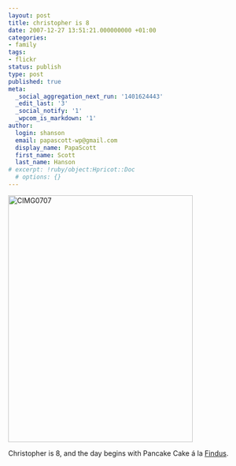 ```yaml
---
layout: post
title: christopher is 8
date: 2007-12-27 13:51:21.000000000 +01:00
categories:
- family
tags:
- flickr
status: publish
type: post
published: true
meta:
  _social_aggregation_next_run: '1401624443'
  _edit_last: '3'
  _social_notify: '1'
  _wpcom_is_markdown: '1'
author:
  login: shanson
  email: papascott-wp@gmail.com
  display_name: PapaScott
  first_name: Scott
  last_name: Hanson
# excerpt: !ruby/object:Hpricot::Doc
  # options: {}
---
```

<p><a href="http://www.flickr.com/photos/51035717986@N01/2140277711" title="View 'CIMG0707' on Flickr.com"><img src="https://farm3.static.flickr.com/2076/2140277711_ca6e6b341f.jpg" alt="CIMG0707" border="0" width="375" height="500" /></a></p>
<p>Christopher is 8, and the day begins with Pancake Cake &aacute; la <a href="http://www.amazon.co.uk/Pancakes-Findus-Pettson-Sven-Nordqvist/dp/190345879X/">Findus</a>.</p>
